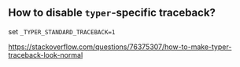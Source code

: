 ## How to disable `typer`-specific traceback?

set `_TYPER_STANDARD_TRACEBACK=1`

https://stackoverflow.com/questions/76375307/how-to-make-typer-traceback-look-normal

